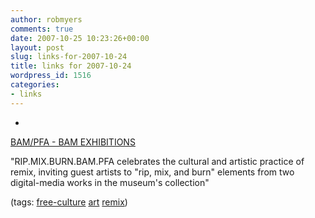 ```yaml
---
author: robmyers
comments: true
date: 2007-10-25 10:23:26+00:00
layout: post
slug: links-for-2007-10-24
title: links for 2007-10-24
wordpress_id: 1516
categories:
- links
---
```


  

  *   


[BAM/PFA - BAM EXHIBITIONS](http://bampfa.berkeley.edu/exhibition/ripmixburn)

  


"RIP.MIX.BURN.BAM.PFA celebrates the cultural and artistic practice of remix, inviting guest artists to "rip, mix, and burn" elements from two digital-media works in the museum's collection"

  


(tags: [free-culture](http://del.icio.us/robmyers/free-culture) [art](http://del.icio.us/robmyers/art) [remix](http://del.icio.us/robmyers/remix))

  

  
  


